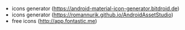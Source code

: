 * icons generator (https://android-material-icon-generator.bitdroid.de)
* icons generator (https://romannurik.github.io/AndroidAssetStudio)
* free icons (http://app.fontastic.me)
